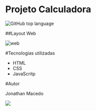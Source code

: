 # Projeto Calculadora

![GitHub top language](https://img.shields.io/github/languages/top/JonathanMacedo/projeto-calculadora)

##Layout Web

![web](https://github.com/JonathanMacedo/projeto-calculadora/blob/main/src/imagens/calculadora.png)


#Tecnologias utilizadas
- HTML
- CSS
- JavaScritp

#Autor

Jonathan Macedo

<a href="https://www.linkedin.com/in/jonathan-macedo-10182b274/" target="_blank"><img src="https://img.shields.io/badge/-LinkedIn-%230077B5?style=for-the-badge&logo=linkedin&logoColor=white"></a> 

